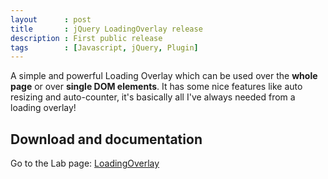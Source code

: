 ```yaml
---
layout      : post
title       : jQuery LoadingOverlay release
description : First public release
tags        : [Javascript, jQuery, Plugin]
---
```


A simple and powerful Loading Overlay which can be used over the **whole page** or over **single DOM elements**.
It has some nice features like auto resizing and auto-counter, it's basically all I've always needed from a loading overlay!


## Download and documentation

Go to the Lab page: [LoadingOverlay](/labs/jquery-loading-overlay/)
